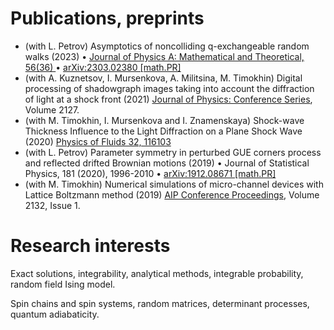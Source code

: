 # Publications, preprints

* (with L. Petrov) Asymptotics of noncolliding q-exchangeable random walks (2023) • <a href="https://iopscience.iop.org/article/10.1088/1751-8121/acedda/meta"> Journal of Physics A: Mathematical and Theoretical, 56(36) </a>• <a href="https://arxiv.org/abs/2303.02380">arXiv:2303.02380 [math.PR]</a> 
* (with  A. Kuznetsov, I. Mursenkova, A. Militsina,  M. Timokhin) Digital processing of shadowgraph images taking into account the diffraction of light at a shock front (2021) <a href="https://iopscience.iop.org/article/10.1088/1742-6596/2127/1/012001/meta"> Journal of Physics: Conference Series</a>, Volume 2127.
* (with M. Timokhin, I. Mursenkova and I. Znamenskaya)  Shock-wave Thickness Influence to the Light Diffraction on a Plane Shock Wave (2020) <a href="https://aip.scitation.org/doi/10.1063/5.0029612">Physics of Fluids 32, 116103</a>
* (with L. Petrov) Parameter symmetry in perturbed GUE corners process and reflected drifted Brownian motions (2019) • Journal of Statistical Physics, 181 (2020), 1996-2010 • <a href="https://arxiv.org/abs/1912.08671"> arXiv:1912.08671 [math.PR] </a>
* (with M. Timokhin) Numerical simulations of micro-channel devices with Lattice Boltzmann method (2019) <a href="https://aip.scitation.org/doi/abs/10.1063/1.5119653">AIP Conference Proceedings</a>, Volume 2132, Issue 1.




# Research interests

Exact solutions, integrability, analytical methods, integrable probability, random field Ising model.

Spin chains and spin systems, random matrices, determinant processes, quantum adiabaticity.
